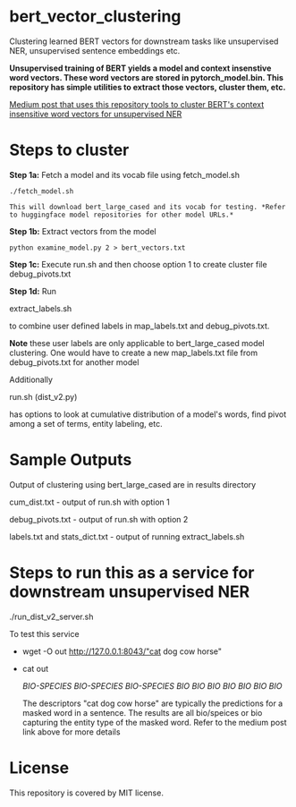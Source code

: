 # bert_vector_clustering
Clustering learned BERT vectors for downstream tasks like unsupervised NER, unsupervised sentence embeddings etc.

**Unsupervised training of BERT yields a model and context insenstive  word vectors. These word vectors are stored in pytorch_model.bin. This repository has simple utilities to extract those vectors, cluster them, etc.**

[Medium post that uses this repository tools to cluster BERT's context insensitive word vectors for unsupervised NER](https://towardsdatascience.com/unsupervised-ner-using-bert-2d7af5f90b8a)


# Steps to cluster

**Step 1a:**
	Fetch a model and its vocab file using fetch_model.sh
	
	./fetch_model.sh
	
	This will download bert_large_cased and its vocab for testing. *Refer to huggingface model repositories for other model URLs.*

**Step 1b:**
	Extract vectors from the model
	
	python examine_model.py 2 > bert_vectors.txt	

**Step 1c:** Execute run.sh and then choose option 1 to create cluster file debug_pivots.txt

**Step 1d:** Run 

extract_labels.sh 

to combine user defined labels in map_labels.txt and debug_pivots.txt. 

**Note** these user labels are only applicable to bert_large_cased model clustering. One would have to create a new  map_labels.txt file from debug_pivots.txt for another model


Additionally 

run.sh (dist_v2.py)  

has options to look at cumulative distribution of a model's words, find pivot among a set of terms, entity labeling,  etc.

# Sample Outputs

Output of clustering using bert_large_cased are in results directory

cum_dist.txt - output of run.sh with option 1

debug_pivots.txt - output of run.sh with option 2

labels.txt and stats_dict.txt - output of running extract_labels.sh


# Steps to run this as a service for downstream unsupervised NER

./run_dist_v2_server.sh 

To test this service 

- wget -O out http://127.0.0.1:8043/"cat dog cow horse"

- cat out
  
  *BIO-SPECIES BIO-SPECIES BIO-SPECIES BIO BIO BIO BIO BIO BIO BIO*
  
  The descriptors "cat dog cow horse" are typically the predictions for a masked word in a sentence. The results are all bio/speices or bio capturing the entity type of the masked word. Refer to the medium post link above for more details


# License

This repository is covered by MIT license. 
